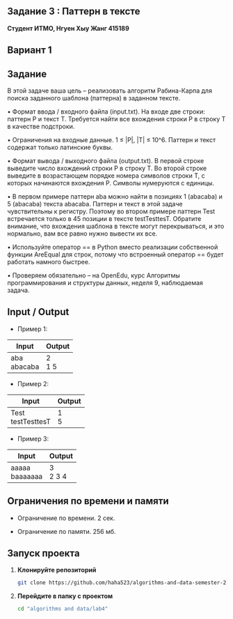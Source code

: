 ## Задание 3 : Паттерн в тексте

**Студент ИТМО,  Нгуен Хыу Жанг  415189**  

## Вариант 1

## Задание

В этой задаче ваша цель – реализовать алгоритм Рабина-Карпа для поиска заданного шаблона (паттерна) в заданном тексте.

• Формат ввода / входного файла (input.txt). На входе две строки: паттерн P и текст T. Требуется найти все вхождения строки P в строку T в качестве подстроки.

• Ограничения на входные данные. 1 ≤ |P|, |T| ≤ 10^6. Паттерн и текст содержат только латинские буквы.

• Формат вывода / выходного файла (output.txt). В первой строке выведите число вхождений строки P в строку T. Во второй строке выведите в возрастающем порядке номера символов строки T, с которых начинаются вхождения P. Символы нумеруются с единицы.

• В первом примере паттерн aba можно найти в позициях 1 (abacaba) и 5 (abacaba) текста abacaba. Паттерн и текст в этой задаче чувствительны к регистру. Поэтому во втором примере паттерн Test встречается только в 45 позиции в тексте testTesttesT. Обратите внимание, что вхождения шаблона в тексте могут перекрываться, и это нормально, вам все равно нужно вывести их все.

• Используйте оператор == в Python вместо реализации собственной функции AreEqual для строк, потому что встроенный оператор == будет работать намного быстрее.

• Проверяем обязательно – на OpenEdu, курс Алгоритмы программирования и структуры данных, неделя 9, наблюдаемая задача.

 
## Input / Output 

- Пример 1:

| Input                                                | Output                               |   
|------------------------------------------------------|--------------------------------------|
| aba<br/>abacaba                                      | 2<br/>1 5                            |

- Пример 2:

| Input                                                | Output                               |   
|------------------------------------------------------|--------------------------------------|
| Test<br/>testTesttesT                                | 1<br/>5                              |


- Пример 3:

| Input                                                | Output                               |   
|------------------------------------------------------|--------------------------------------|
| aaaaa<br/>baaaaaaa                                   | 3<br/>2 3 4                          |


## Ограничения по времени и памяти

- Ограничение по времени. 2 сек.

- Ограничение по памяти. 256 мб.


## Запуск проекта
1. **Клонируйте репозиторий**
   ```bash
   git clone https://github.com/haha523/algorithms-and-data-semester-2.git
   ```
2. **Перейдите в папку с проектом**
   ```bash
   cd "algorithms and data/lab4"
   ```


